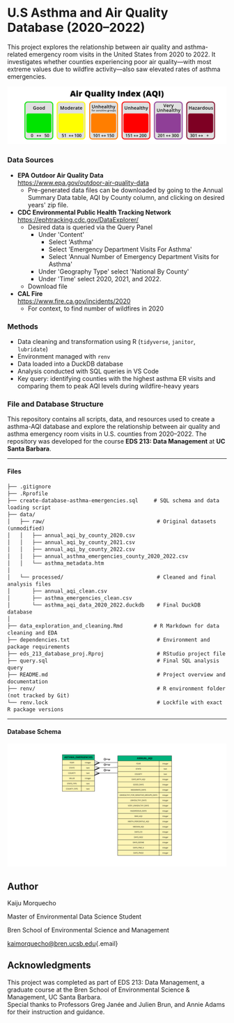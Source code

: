 # U.S Asthma and Air Quality Database (2020–2022)

This project explores the relationship between air quality and asthma-related emergency room visits in the United States from 2020 to 2022. It investigates whether counties experiencing poor air quality—with most extreme values due to wildfire activity—also saw elevated rates of asthma emergencies.

![CDC's AQI Index diagram](images/aqi_scale.png)

### Data Sources

-   **EPA Outdoor Air Quality Data**\
    <https://www.epa.gov/outdoor-air-quality-data>
    -   Pre-generated data files can be downloaded by going to the Annual Summary Data table, AQI by County column, and clicking on desired years' zip file.
-   **CDC Environmental Public Health Tracking Network**\
    <https://ephtracking.cdc.gov/DataExplorer/>
    -   Desired data is queried via the Query Panel
        -   Under 'Content'
            -   Select 'Asthma'
            -   Select 'Emergency Department Visits For Asthma'
            -   Select 'Annual Number of Emergency Department Visits for Asthma'
        -   Under 'Geography Type' select 'National By County'
        -   Under 'Time' select 2020, 2021, and 2022.
    -   Download file
-   **CAL Fire**\
    <https://www.fire.ca.gov/incidents/2020>
    -   For context, to find number of wildfires in 2020

### Methods

-   Data cleaning and transformation using R (`tidyverse`, `janitor`, `lubridate`)
-   Environment managed with `renv`
-   Data loaded into a DuckDB database
-   Analysis conducted with SQL queries in VS Code
-   Key query: identifying counties with the highest asthma ER visits and comparing them to peak AQI levels during wildfire-heavy years

### File and Database Structure

This repository contains all scripts, data, and resources used to create a asthma-AQI database and explore the relationship between air quality and asthma emergency room visits in U.S. counties from 2020–2022. The repository was developed for the course **EDS 213: Data Management** at **UC Santa Barbara**.

------------------------------------------------------------------------

#### Files

```         
├── .gitignore
├── .Rprofile
├── create-database-asthma-emergencies.sql     # SQL schema and data loading script
├── data/
│   ├── raw/                                    # Original datasets (unmodified)
│   │   ├── annual_aqi_by_county_2020.csv
│   │   ├── annual_aqi_by_county_2021.csv
│   │   ├── annual_aqi_by_county_2022.csv
│   │   ├── annual_asthma_emergencies_county_2020_2022.csv
│   │   └── asthma_metadata.htm
│
│   └── processed/                              # Cleaned and final analysis files
│       ├── annual_aqi_clean.csv
│       ├── asthma_emergencies_clean.csv
│       └── asthma_aqi_data_2020_2022.duckdb    # Final DuckDB database
│
├── data_exploration_and_cleaning.Rmd          # R Markdown for data cleaning and EDA
├── dependencies.txt                            # Environment and package requirements
├── eds_213_database_proj.Rproj                 # RStudio project file
├── query.sql                                   # Final SQL analysis query
├── README.md                                   # Project overview and documentation
├── renv/                                       # R environment folder (not tracked by Git)
└── renv.lock                                   # Lockfile with exact R package versions
```

------------------------------------------------------------------------

#### Database Schema

![Database's schema](images/schema.png)

## Author

Kaiju Morquecho

Master of Environmental Data Science Student

Bren School of Environmental Science and Management

[kaimorquecho\@bren.ucsb.edu](mailto:kaimorquecho@bren.ucsb.edu){.email}

## Acknowledgments

This project was completed as part of EDS 213: Data Management, a graduate course at the Bren School of Environmental Science & Management, UC Santa Barbara.\
Special thanks to Professors Greg Janée and Julien Brun, and Annie Adams for their instruction and guidance.
